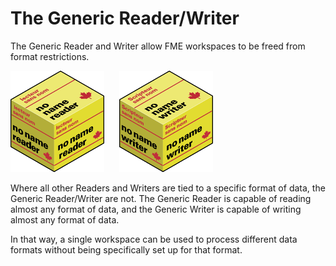# The Generic Reader/Writer

The Generic Reader and Writer allow FME workspaces to be freed from format restrictions.

![](./Images/4.17.GenericReaderImage.png)&nbsp;&nbsp;&nbsp;&nbsp;&nbsp;
![](./Images/4.18.GenericWriterImage.png)


Where all other Readers and Writers are tied to a specific format of data, the Generic Reader/Writer are not. The Generic Reader is capable of reading almost any format of data, and the Generic Writer is capable of writing almost any format of data.

In that way, a single workspace can be used to process different data formats without being specifically set up for that format.